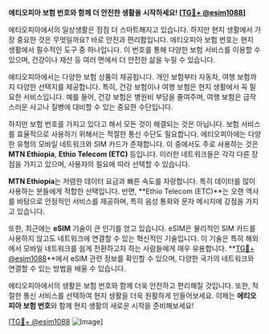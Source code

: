**에티오피아 보험 번호와 함께 더 안전한 생활을 시작하세요! [[TG💪+ @esim1088](https://t.me/s/esim1088)]**

에티오피아에서의 일상생활은 점점 더 스마트해지고 있습니다. 하지만 현지 생활에서 가장 중요한 것은 무엇일까요? 바로 안전과 편리함입니다. 에티오피아 보험 번호는 현지 생활에서 필수적인 도구 중 하나입니다. 이 번호를 통해 다양한 보험 서비스를 이용할 수 있으며, 건강이나 재산 등 여러 면에서 더 안전한 삶을 누릴 수 있습니다.

에티오피아에서는 다양한 보험 상품이 제공됩니다. 개인 보험부터 자동차, 여행 보험까지 다양한 선택지를 제공합니다. 특히, 건강 보험이나 여행 보험은 현지 생활에서 꼭 필요한 서비스입니다. 예를 들어, 건강 보험은 병원비 부담을 줄여주며, 여행 보험은 급작스러운 사고나 질병에 대비할 수 있는 중요한 수단입니다.

하지만 보험 번호를 가지고 있다고 해서 모든 것이 해결되는 것은 아닙니다. 보험 서비스를 효율적으로 사용하기 위해서는 적절한 통신 수단도 필요합니다. 에티오피아에는 다양한 유형의 모바일 네트워크와 SIM 카드가 존재합니다. 이 중에서도 주로 사용하는 것은 **MTN Ethiopia**, **Ethio Telecom (ETC)** 등입니다. 이러한 네트워크들은 각각 다른 장점을 가지고 있으며, 사용자의 필요에 따라 선택할 수 있습니다.

**MTN Ethiopia**는 저렴한 데이터 요금과 빠른 속도를 자랑합니다. 특히 데이터를 많이 사용하는 분들에게 적합한 선택입니다. 반면, **Ethio Telecom (ETC)**는 오랜 역사를 바탕으로 안정적인 서비스를 제공하며, 특히 음성 통화와 문자 메시지에 강점을 가지고 있습니다.

또한, 최근에는 **eSIM** 기술이 큰 인기를 얻고 있습니다. eSIM은 물리적인 SIM 카드를 사용하지 않고도 네트워크에 연결할 수 있는 혁신적인 기술입니다. 이 기술은 특히 해외에서 모바일 네트워크를 쉽게 전환하고자 하는 사람들에게 매우 유용합니다. **[TG💪+ @esim1088](https://t.me/s/esim1088)**에서 eSIM 관련 정보를 확인할 수 있으며, 다양한 국가의 네트워크와 연결할 수 있는 방법을 배울 수 있습니다.

에티오피아에서의 생활은 보험 번호와 함께 더욱 안전하고 편리해질 것입니다. 또한, 적절한 통신 서비스를 선택하여 현지 생활을 더욱 원활하게 만들어보세요. 이제는 **에티오피아 보험 번호**와 함께 현지 생활의 새로운 시작을 준비해보세요!

[[TG💪+ @esim1088](https://t.me/s/esim1088) ![Image](https://i.postimg.cc/Y0z9fWf4/image.png)]